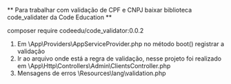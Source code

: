 ** Para trabalhar com validação de CPF e CNPJ baixar biblioteca code_validater da Code Education **

composer require codeedu/code_validator:0.0.2

1) Em \App\Providers\AppServiceProvider.php no método boot() registrar a validação
2) Ir ao arquivo onde está a regra de validação, nesse projeto foi realizado em \App\Http\Controllers\Admin\ClientsController.php
3) Mensagens de erros \Resources\lang\validation.php